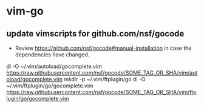 # vim-go

## update vimscripts for github.com/nsf/gocode

- Review https://github.com/nsf/gocode#manual-installation in case the dependencies have changed.

dl -O ~/.vim/autoload/gocomplete.vim https://raw.githubusercontent.com/nsf/gocode/SOME_TAG_OR_SHA/vim/autoload/gocomplete.vim
mkdir -p ~/.vim/ftplugin/go
dl -O ~/.vim/ftplugin/go/gocomplete.vim https://raw.githubusercontent.com/nsf/gocode/SOME_TAG_OR_SHA/vim/ftplugin/go/gocomplete.vim
